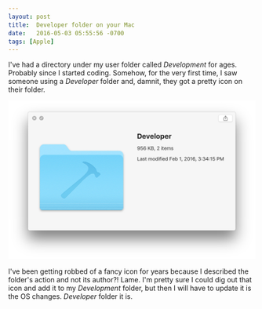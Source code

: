 ```yaml
---
layout: post
title:  Developer folder on your Mac
date:   2016-05-03 05:55:56 -0700
tags: [Apple]
---
```


I've had a directory under my user folder called *Development* for ages.
Probably since I started coding. Somehow, for the very first time, I saw someone
using a *Developer* folder and, damnit, they got a pretty icon on their folder.

![Developer folder][1]

I've been getting robbed of a fancy icon for years because I described the folder's
action and not its author?! Lame. I'm pretty sure I could dig out that icon and
add it to my *Development* folder, but then I will have to update it is the OS
changes. *Developer* folder it is.

[1]: /images/posts/20160503/developer.jpg
